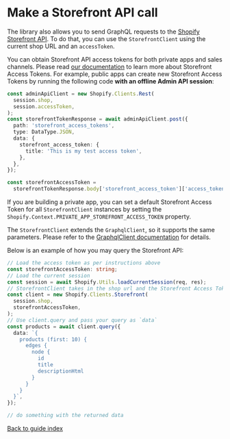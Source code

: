 # Make a Storefront API call

The library also allows you to send GraphQL requests to the [Shopify Storefront API](https://shopify.dev/docs/storefront-api). To do that, you can use the `StorefrontClient` using the current shop URL and an `accessToken`.

You can obtain Storefront API access tokens for both private apps and sales channels. Please read [our documentation](https://shopify.dev/docs/storefront-api/getting-started) to learn more about Storefront Access Tokens. For example, public apps can create new Storefront Access Tokens by running the following code **with an offline Admin API session**:

```ts
const adminApiClient = new Shopify.Clients.Rest(
  session.shop,
  session.accessToken,
);
const storefrontTokenResponse = await adminApiClient.post({
  path: 'storefront_access_tokens',
  type: DataType.JSON,
  data: {
    storefront_access_token: {
      title: 'This is my test access token',
    },
  },
});

const storefrontAccessToken =
  storefrontTokenResponse.body['storefront_access_token']['access_token'];
```

If you are building a private app, you can set a default Storefront Access Token for all `StorefrontClient` instances by setting the `Shopify.Context.PRIVATE_APP_STOREFRONT_ACCESS_TOKEN` property.

The `StorefrontClient` extends the `GraphqlClient`, so it supports the same parameters. Please refer to the [GraphqlClient documentation](graphql.md) for details.

Below is an example of how you may query the Storefront API:

```ts
// Load the access token as per instructions above
const storefrontAccessToken: string;
// Load the current session
const session = await Shopify.Utils.loadCurrentSession(req, res);
// StorefrontClient takes in the shop url and the Storefront Access Token for that shop.
const client = new Shopify.Clients.Storefront(
  session.shop,
  storefrontAccessToken,
);
// Use client.query and pass your query as `data`
const products = await client.query({
  data: `{
    products (first: 10) {
      edges {
        node {
          id
          title
          descriptionHtml
        }
      }
    }
  }`,
});

// do something with the returned data
```

[Back to guide index](../README.md)
